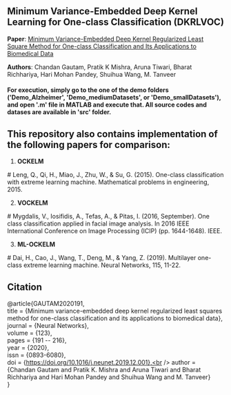 ## Minimum Variance-Embedded Deep Kernel Learning for One-class Classification (**DKRLVOC**)

**Paper**: <a href="https://doi.org/10.1016/j.neunet.2019.12.001"> Minimum Variance-Embedded Deep Kernel Regularized Least Square Method for One-class Classification and Its Applications to Biomedical Data </a>

**Authors**: Chandan Gautam, Pratik K Mishra, Aruna Tiwari, Bharat Richhariya, Hari Mohan Pandey, Shuihua Wang, M. Tanveer

#### For execution, simply go to the one of the demo folders ('Demo_Alzheimer', 'Demo_mediumDatasets', or 'Demo_smallDatasets'), and open '.m' file in MATLAB and execute that. All source codes and datases are available in 'src' folder.

## This repository also contains implementation of the following papers for comparison:

1. **OCKELM**

\# Leng, Q., Qi, H., Miao, J., Zhu, W., & Su, G. (2015). One-class classification with extreme learning machine. Mathematical problems in engineering, 2015.

2. **VOCKELM**

\# Mygdalis, V., Iosifidis, A., Tefas, A., & Pitas, I. (2016, September). One class classification applied in facial image analysis. In 2016 IEEE International Conference on Image Processing (ICIP) (pp. 1644-1648). IEEE.

3. **ML-OCKELM**

\# Dai, H., Cao, J., Wang, T., Deng, M., & Yang, Z. (2019). Multilayer one-class extreme learning machine. Neural Networks, 115, 11-22.

## Citation
@article{GAUTAM2020191,<br />
title = {Minimum variance-embedded deep kernel regularized least squares method for one-class classification and its applications to biomedical data},<br />
journal = {Neural Networks},<br />
volume = {123},<br />
pages = {191 -- 216},<br />
year = {2020},<br />
issn = {0893-6080},<br />
doi = {https://doi.org/10.1016/j.neunet.2019.12.001},<br />
author = {Chandan Gautam and Pratik K. Mishra and Aruna Tiwari and Bharat Richhariya and Hari Mohan Pandey and Shuihua Wang and M. Tanveer}<br />
}
